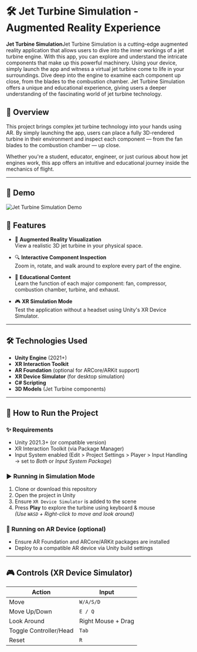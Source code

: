 # 🛠️ Jet Turbine Simulation - Augmented Reality Experience

**Jet Turbine Simulation**Jet Turbine Simulation is a cutting-edge augmented reality application that allows users to dive into the inner workings of a jet turbine engine. With this app, you can explore and understand the intricate components that make up this powerful machinery. Using your device, simply launch the app and witness a virtual jet turbine come to life in your surroundings. Dive deep into the engine to examine each component up close, from the blades to the combustion chamber. Jet Turbine Simulation offers a unique and educational experience, giving users a deeper understanding of the fascinating world of jet turbine technology.
## 🚀 Overview

This project brings complex jet turbine technology into your hands using AR. By simply launching the app, users can place a fully 3D-rendered turbine in their environment and inspect each component — from the fan blades to the combustion chamber — up close.

Whether you're a student, educator, engineer, or just curious about how jet engines work, this app offers an intuitive and educational journey inside the mechanics of flight.

---

## 📸 Demo
![Jet Turbine Simulation Demo](DemoJetTurbine-ezgif.com-video-to-gif-converter.gif) 

## 🎯 Features

- 📱 **Augmented Reality Visualization**  
  View a realistic 3D jet turbine in your physical space.

- 🔍 **Interactive Component Inspection**  
  Zoom in, rotate, and walk around to explore every part of the engine.

- 🧠 **Educational Content**  
  Learn the function of each major component: fan, compressor, combustion chamber, turbine, and exhaust.

- 🎮 **XR Simulation Mode**  
  Test the application without a headset using Unity's XR Device Simulator.

---

## 🛠️ Technologies Used

- **Unity Engine** (2021+)
- **XR Interaction Toolkit**
- **AR Foundation** (optional for ARCore/ARKit support)
- **XR Device Simulator** (for desktop simulation)
- **C# Scripting**
- **3D Models** (Jet Turbine components)

---

## 🧪 How to Run the Project

### ✨ Requirements
- Unity 2021.3+ (or compatible version)
- XR Interaction Toolkit (via Package Manager)
- Input System enabled (Edit > Project Settings > Player > Input Handling → set to *Both* or *Input System Package*)

### ▶️ Running in Simulation Mode
1. Clone or download this repository
2. Open the project in Unity
3. Ensure `XR Device Simulator` is added to the scene
4. Press **Play** to explore the turbine using keyboard & mouse  
   *(Use `WASD` + Right-click to move and look around)*

### 📱 Running on AR Device (optional)
- Ensure AR Foundation and ARCore/ARKit packages are installed
- Deploy to a compatible AR device via Unity build settings

---

## 🎮 Controls (XR Device Simulator)

| Action | Input |
|--------|-------|
| Move | `W/A/S/D` |
| Move Up/Down | `E / Q` |
| Look Around | Right Mouse + Drag |
| Toggle Controller/Head | `Tab` |
| Reset | `R` |




